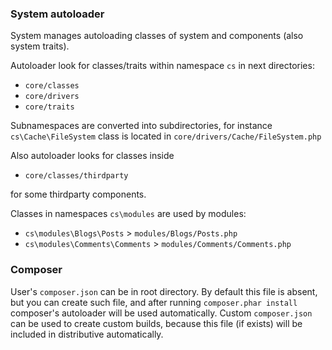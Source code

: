 ### System autoloader
System manages autoloading classes of system and components (also system traits).

Autoloader look for classes/traits within namespace `cs` in next directories:
* `core/classes`
* `core/drivers`
* `core/traits`

Subnamespaces are converted into subdirectories, for instance `cs\Cache\FileSystem` class is located in `core/drivers/Cache/FileSystem.php`

Also autoloader looks for classes inside
* `core/classes/thirdparty`

for some thirdparty components.

Classes in namespaces `cs\modules` are used by modules:
* `cs\modules\Blogs\Posts` > `modules/Blogs/Posts.php`
* `cs\modules\Comments\Comments` > `modules/Comments/Comments.php`

### Composer
User's `composer.json` can be in root directory.
By default this file is absent, but you can create such file, and after running `composer.phar install` composer's autoloader will be used automatically.
Custom `composer.json` can be used to create custom builds, because this file (if exists) will be included in distributive automatically.
